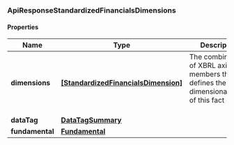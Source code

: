 
[//]: # (CLASS:ApiResponseStandardizedFinancialsDimensions)

[//]: # (KIND:object)

### ApiResponseStandardizedFinancialsDimensions

#### Properties

[//]: # (START_DEFINITION)

Name | Type | Description
------------ | ------------- | -------------
**dimensions** | [**[StandardizedFinancialsDimension]**](StandardizedFinancialsDimension.md) | The combination of XBRL axis and members that defines the dimensionalization of this fact (if any) &nbsp;
**dataTag** | [**DataTagSummary**](DataTagSummary.md) |  &nbsp;
**fundamental** | [**Fundamental**](Fundamental.md) |  &nbsp;

[//]: # (END_DEFINITION)


[//]: # (CONTAINED_CLASS:StandardizedFinancialsDimension)


[//]: # (CONTAINED_CLASS:DataTagSummary)


[//]: # (CONTAINED_CLASS:Fundamental)





